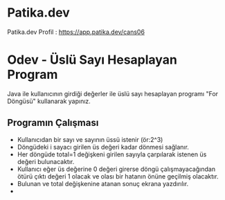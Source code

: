 # Patika.dev
Patika.dev Profil : https://app.patika.dev/cans06

# Odev - Üslü Sayı Hesaplayan Program
Java ile kullanıcının girdiği değerler ile üslü sayı hesaplayan programı "For Döngüsü" kullanarak yapınız.

## Programın Çalışması 
- Kullanıcıdan bir sayı ve sayının üssü istenir (ör:2^3)
- Döngüdeki i sayacı girilen üs değeri kadar dönmesi sağlanır.
- Her döngüde total=1 değişkeni girilen sayıyla çarpılarak istenen üs değeri bulunacaktır.
- Kullanıcı eğer üs değerine 0 değeri girerse döngü çalışmayacağından ötürü çıktı değeri 1 olacak ve olası bir hatanın önüne geçilmiş olacaktır.
- Bulunan ve total değişkenine atanan sonuç ekrana yazdırılır.
- 